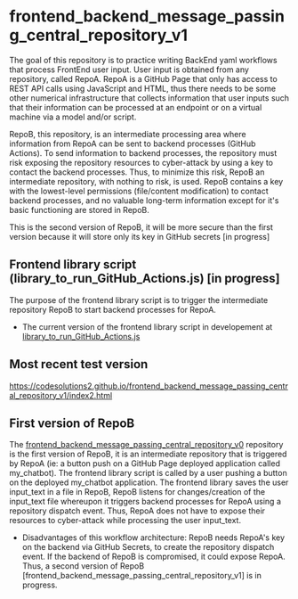 # frontend_backend_message_passing_central_repository_v1

The goal of this repository is to practice writing BackEnd yaml workflows that process FrontEnd user input. User input is obtained from any repository, called RepoA. RepoA is a GitHub Page that only has access to REST API calls using JavaScript and HTML, thus there needs to be some other numerical infrastructure that collects information that user inputs such that their information can be processed at an endpoint or on a virtual machine via a model and/or script.

RepoB, this repository, is an intermediate processing area where information from RepoA can be sent to backend processes (GitHub Actions). To send information to backend processes, the repository must risk exposing the repository resources to cyber-attack by using a key to contact the backend processes. Thus, to minimize this risk, RepoB an intermediate repository, with nothing to risk, is used. RepoB contains a key with the lowest-level permissions (file/content modification) to contact backend processes, and no valuable long-term information except for it's basic functioning are stored in RepoB. 

This is the second version of RepoB, it will be more secure than the first version because it will store only its key in GitHub secrets [in progress]

## Frontend library script (library_to_run_GitHub_Actions.js) [in progress]
The purpose of the frontend library script is to trigger the intermediate repository RepoB to start backend processes for RepoA.
- The current version of the frontend library script in developement at [library_to_run_GitHub_Actions.js](https://github.com/CodeSolutions2/library_to_run_GitHub_Actions)


## Most recent test version
https://codesolutions2.github.io/frontend_backend_message_passing_central_repository_v1/index2.html


## First version of RepoB
The [frontend_backend_message_passing_central_repository_v0](https://github.com/CodeSolutions2/frontend_backend_message_passing_central_repository_v0) repository is the first version of RepoB, it is an intermediate repository that is triggered by RepoA (ie: a button push on a GitHub Page deployed application called my_chatbot). The frontend library script is called by a user pushing a button on the deployed my_chatbot application. The frontend library saves the user input_text in a file in RepoB, RepoB listens for changes/creation of the input_text file whereupon it triggers backend processes for RepoA using a repository dispatch event. Thus, RepoA does not have to expose their resources to cyber-attack while processing the user input_text.

  - Disadvantages of this workflow architecture: RepoB needs RepoA's key on the backend via GitHub Secrets, to create the repository dispatch event. If the backend of RepoB is compromised, it could expose RepoA. Thus, a second version of RepoB [frontend_backend_message_passing_central_repository_v1] is in progress.
